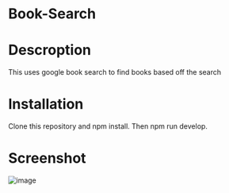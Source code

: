 # Book-Search

# Descroption
This uses google book search to find books based off the search 

# Installation
Clone this repository and npm install. Then npm run develop. 

# Screenshot
![image](https://user-images.githubusercontent.com/88348635/157348420-675cf3c6-823d-4dd9-b5dd-927bf1ef644c.png)
